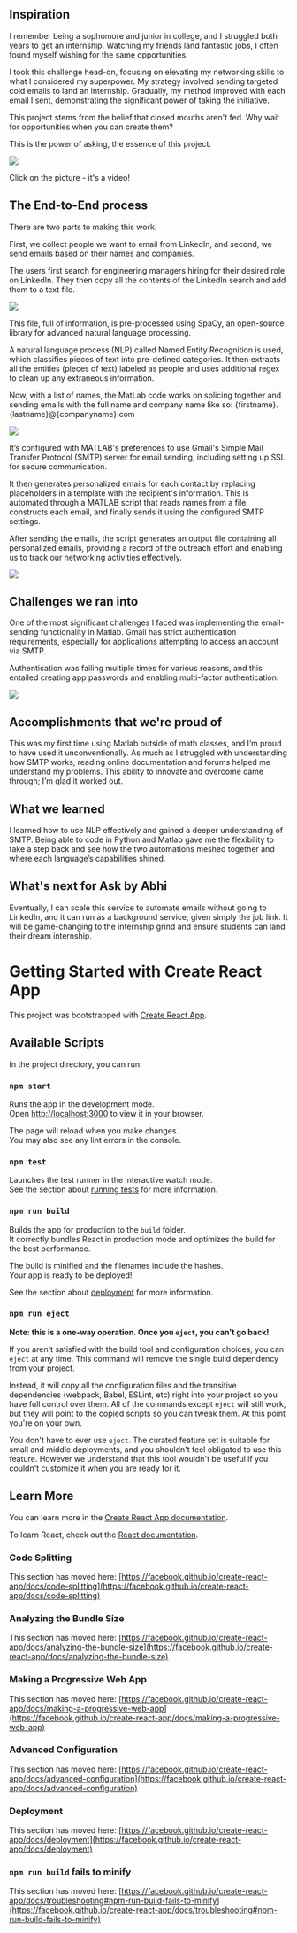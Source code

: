 ## Inspiration

I remember being a sophomore and junior in college, and I struggled both years to get an internship. Watching my friends land fantastic jobs, I often found myself wishing for 
the same opportunities.

I took this challenge head-on, focusing on elevating my networking skills to what I considered my superpower. My strategy involved sending targeted cold emails to land an internship. Gradually, my method improved with each email I sent, demonstrating the significant power of taking the initiative.

This project stems from the belief that closed mouths aren't fed. Why wait for opportunities when you can create them? 

This is the power of asking, the essence of this project.

[<img src="assets/screenshot.jpeg">](https://www.loom.com/share/f1ba0bdca9db4d968335e99f2852e647?sid=0a3a43be-ae7d-477a-926c-2ead040aa1b3)

Click on the picture - it's a video!


## The End-to-End process

There are two parts to making this work.

First, we collect people we want to email from LinkedIn, and second, we send emails based on their names and companies.

The users first search for engineering managers hiring for their desired role on LinkedIn. They then copy all the contents of the LinkedIn search and add them to a text file. 

<img src="assets/linkedin.png">

This file, full of information, is pre-processed using SpaCy, an open-source library for advanced natural language processing. 

A natural language process (NLP) called Named Entity Recognition is used, which classifies pieces of text into pre-defined categories. It then extracts all the entities (pieces of text) labeled as people and uses additional regex to clean up any extraneous information.

Now, with a list of names, the MatLab code works on splicing together and sending emails with the full name and company name like so: {firstname}.{lastname}@{companyname}.com

<img src="assets/template.png">

It’s configured with MATLAB's preferences to use Gmail's Simple Mail Transfer Protocol (SMTP) server for email sending, including setting up SSL for secure communication. 

It then generates personalized emails for each contact by replacing placeholders in a template with the recipient's information. This is automated through a MATLAB script that reads names from a file, constructs each email, and finally sends it using the configured SMTP settings.

After sending the emails, the script generates an output file containing all personalized emails, providing a record of the outreach effort and enabling us to track our networking activities effectively.

<img src="assets/mail.png">


## Challenges we ran into

One of the most significant challenges I faced was implementing the email-sending functionality in Matlab. Gmail has strict authentication requirements, especially for applications attempting to access an account via SMTP. 

Authentication was failing multiple times for various reasons, and this entailed creating app passwords and enabling multi-factor authentication.

<img src="assets/fix.png">


## Accomplishments that we're proud of

This was my first time using Matlab outside of math classes, and I’m proud to have used it unconventionally. As much as I struggled with understanding how SMTP works, reading online documentation and forums helped me understand my problems. This ability to innovate and overcome came through; I’m glad it worked out.

## What we learned

I learned how to use NLP effectively and gained a deeper understanding of SMTP. Being able to code in Python and Matlab gave me the flexibility to take a step back and see how the two automations meshed together and where each language’s capabilities shined.

## What's next for Ask by Abhi

Eventually, I can scale this service to automate emails without going to LinkedIn, and it can run as a background service, given simply the job link. It will be game-changing to the internship grind and ensure students can land their dream internship.





# Getting Started with Create React App

This project was bootstrapped with [Create React App](https://github.com/facebook/create-react-app).

## Available Scripts

In the project directory, you can run:

### `npm start`

Runs the app in the development mode.\
Open [http://localhost:3000](http://localhost:3000) to view it in your browser.

The page will reload when you make changes.\
You may also see any lint errors in the console.

### `npm test`

Launches the test runner in the interactive watch mode.\
See the section about [running tests](https://facebook.github.io/create-react-app/docs/running-tests) for more information.

### `npm run build`

Builds the app for production to the `build` folder.\
It correctly bundles React in production mode and optimizes the build for the best performance.

The build is minified and the filenames include the hashes.\
Your app is ready to be deployed!

See the section about [deployment](https://facebook.github.io/create-react-app/docs/deployment) for more information.

### `npm run eject`

**Note: this is a one-way operation. Once you `eject`, you can't go back!**

If you aren't satisfied with the build tool and configuration choices, you can `eject` at any time. This command will remove the single build dependency from your project.

Instead, it will copy all the configuration files and the transitive dependencies (webpack, Babel, ESLint, etc) right into your project so you have full control over them. All of the commands except `eject` will still work, but they will point to the copied scripts so you can tweak them. At this point you're on your own.

You don't have to ever use `eject`. The curated feature set is suitable for small and middle deployments, and you shouldn't feel obligated to use this feature. However we understand that this tool wouldn't be useful if you couldn't customize it when you are ready for it.

## Learn More

You can learn more in the [Create React App documentation](https://facebook.github.io/create-react-app/docs/getting-started).

To learn React, check out the [React documentation](https://reactjs.org/).

### Code Splitting

This section has moved here: [https://facebook.github.io/create-react-app/docs/code-splitting](https://facebook.github.io/create-react-app/docs/code-splitting)

### Analyzing the Bundle Size

This section has moved here: [https://facebook.github.io/create-react-app/docs/analyzing-the-bundle-size](https://facebook.github.io/create-react-app/docs/analyzing-the-bundle-size)

### Making a Progressive Web App

This section has moved here: [https://facebook.github.io/create-react-app/docs/making-a-progressive-web-app](https://facebook.github.io/create-react-app/docs/making-a-progressive-web-app)

### Advanced Configuration

This section has moved here: [https://facebook.github.io/create-react-app/docs/advanced-configuration](https://facebook.github.io/create-react-app/docs/advanced-configuration)

### Deployment

This section has moved here: [https://facebook.github.io/create-react-app/docs/deployment](https://facebook.github.io/create-react-app/docs/deployment)

### `npm run build` fails to minify

This section has moved here: [https://facebook.github.io/create-react-app/docs/troubleshooting#npm-run-build-fails-to-minify](https://facebook.github.io/create-react-app/docs/troubleshooting#npm-run-build-fails-to-minify)
